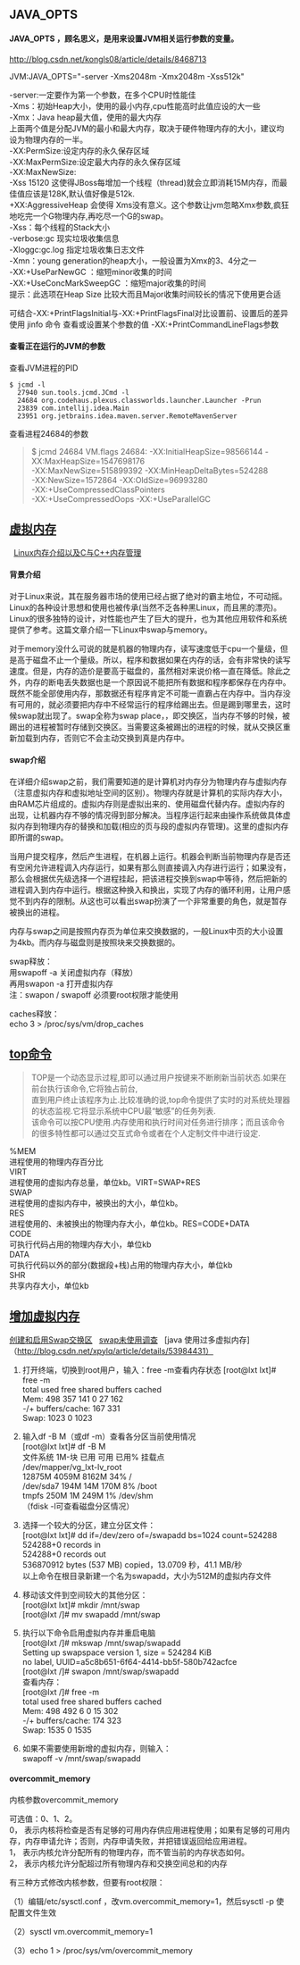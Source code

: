 ## JAVA_OPTS

#### JAVA_OPTS ，顾名思义，是用来设置JVM相关运行参数的变量。
http://blog.csdn.net/kongls08/article/details/8468713

JVM:JAVA_OPTS="-server -Xms2048m -Xmx2048m -Xss512k"

-server:一定要作为第一个参数，在多个CPU时性能佳  
-Xms：初始Heap大小，使用的最小内存,cpu性能高时此值应设的大一些  
-Xmx：Java heap最大值，使用的最大内存  
上面两个值是分配JVM的最小和最大内存，取决于硬件物理内存的大小，建议均设为物理内存的一半。  
-XX:PermSize:设定内存的永久保存区域  
-XX:MaxPermSize:设定最大内存的永久保存区域  
-XX:MaxNewSize:  
-Xss 15120 这使得JBoss每增加一个线程（thread)就会立即消耗15M内存，而最佳值应该是128K,默认值好像是512k.  
+XX:AggressiveHeap 会使得 Xms没有意义。这个参数让jvm忽略Xmx参数,疯狂地吃完一个G物理内存,再吃尽一个G的swap。  
-Xss：每个线程的Stack大小  
-verbose:gc 现实垃圾收集信息  
-Xloggc:gc.log 指定垃圾收集日志文件  
-Xmn：young generation的heap大小，一般设置为Xmx的3、4分之一  
-XX:+UseParNewGC ：缩短minor收集的时间  
-XX:+UseConcMarkSweepGC ：缩短major收集的时间  
提示：此选项在Heap Size 比较大而且Major收集时间较长的情况下使用更合适  

可结合-XX:+PrintFlagsInitial与-XX:+PrintFlagsFinal对比设置前、设置后的差异  
使用 jinfo 命令 查看或设置某个参数的值 
 -XX:+PrintCommandLineFlags参数  
 
#### 查看正在运行的JVM的参数

查看JVM进程的PID

    $ jcmd -l
      27940 sun.tools.jcmd.JCmd -l
      24684 org.codehaus.plexus.classworlds.launcher.Launcher -Prun
      23839 com.intellij.idea.Main
      23951 org.jetbrains.idea.maven.server.RemoteMavenServer
     
 查看进程24684的参数
 >    $ jcmd 24684 VM.flags
      24684:
      -XX:InitialHeapSize=98566144 -XX:MaxHeapSize=1547698176 \
      -XX:MaxNewSize=515899392 -XX:MinHeapDeltaBytes=524288 \
      -XX:NewSize=1572864 -XX:OldSize=96993280 \
      -XX:+UseCompressedClassPointers \
      -XX:+UseCompressedOops -XX:+UseParallelGC 


## [虚拟内存](http://blog.csdn.net/zwan0518/article/details/12059213)

   [Linux内存介绍以及C与C++内存管理](http://blog.csdn.net/zwan0518/article/details/9040467)
   

#### 背景介绍

对于Linux来说，其在服务器市场的使用已经占据了绝对的霸主地位，不可动摇。Linux的各种设计思想和使用也被传承(当然不乏各种黑Linux，而且黑的漂亮)。Linux的很多独特的设计，对性能也产生了巨大的提升，也为其他应用软件和系统提供了参考。这篇文章介绍一下Linux中swap与memory。

  对于memory没什么可说的就是机器的物理内存，读写速度低于cpu一个量级，但是高于磁盘不止一个量级。所以，程序和数据如果在内存的话，会有非常快的读写速度。但是，内存的造价是要高于磁盘的，虽然相对来说价格一直在降低。除此之外，内存的断电丢失数据也是一个原因说不能把所有数据和程序都保存在内存中。既然不能全部使用内存，那数据还有程序肯定不可能一直霸占在内存中。当内存没有可用的，就必须要把内存中不经常运行的程序给踢出去。但是踢到哪里去，这时候swap就出现了。swap全称为swap place，，即交换区，当内存不够的时候，被踢出的进程被暂时存储到交换区。当需要这条被踢出的进程的时候，就从交换区重新加载到内存，否则它不会主动交换到真是内存中。
  
#### swap介绍

在详细介绍swap之前，我们需要知道的是计算机对内存分为物理内存与虚拟内存（注意虚拟内存和虚拟地址空间的区别）。物理内存就是计算机的实际内存大小，由RAM芯片组成的。虚拟内存则是虚拟出来的、使用磁盘代替内存。虚拟内存的出现，让机器内存不够的情况得到部分解决。当程序运行起来由操作系统做具体虚拟内存到物理内存的替换和加载(相应的页与段的虚拟内存管理)。这里的虚拟内存即所谓的swap。

  当用户提交程序，然后产生进程，在机器上运行。机器会判断当前物理内存是否还有空闲允许进程调入内存运行，如果有那么则直接调入内存进行运行；如果没有，那么会根据优先级选择一个进程挂起，把该进程交换到swap中等待，然后把新的进程调入到内存中运行。根据这种换入和换出，实现了内存的循环利用，让用户感觉不到内存的限制。从这也可以看出swap扮演了一个非常重要的角色，就是暂存被换出的进程。

  内存与swap之间是按照内存页为单位来交换数据的，一般Linux中页的大小设置为4kb。而内存与磁盘则是按照块来交换数据的。


   
   swap释放：  
   用swapoff -a 关闭虚拟内存（释放）  
   再用swapon -a 打开虚拟内存  
   注：swapon / swapoff 必须要root权限才能使用  
 
   caches释放：  
   echo 3 > /proc/sys/vm/drop_caches  

## [top命令](http://www.jb51.net/LINUXjishu/34604.html)

> TOP是一个动态显示过程,即可以通过用户按键来不断刷新当前状态.如果在前台执行该命令,它将独占前台,  
直到用户终止该程序为止.比较准确的说,top命令提供了实时的对系统处理器的状态监视.它将显示系统中CPU最“敏感”的任务列表.  
该命令可以按CPU使用.内存使用和执行时间对任务进行排序；而且该命令的很多特性都可以通过交互式命令或者在个人定制文件中进行设定.  

%MEM  
进程使用的物理内存百分比  
VIRT  
进程使用的虚拟内存总量，单位kb。VIRT=SWAP+RES  
SWAP  
进程使用的虚拟内存中，被换出的大小，单位kb。  
RES  
进程使用的、未被换出的物理内存大小，单位kb。RES=CODE+DATA  
CODE  
可执行代码占用的物理内存大小，单位kb  
DATA  
可执行代码以外的部分(数据段+栈)占用的物理内存大小，单位kb  
SHR  
共享内存大小，单位kb  


## [增加虚拟内存](http://blog.csdn.net/shunzi19860518/article/details/4828490)
   [创建和启用Swap交换区](http://www.cnblogs.com/zsummer/p/4808422.html)
   [swap未使用调查](http://blog.chinaunix.net/uid-20786165-id-3172090.html)
   [java 使用过多虚拟内存]（http://blog.csdn.net/xpylq/article/details/53984431）


1. 打开终端，切换到root用户，输入：free -m查看内存状态
[root@lxt lxt]# free -m  
             total       used       free     shared    buffers     cached  
Mem:           498        357        141          0         27        162  
-/+ buffers/cache:        167        331  
Swap:         1023          0       1023  


2. 输入df -B M（或df -m）查看各分区当前使用情况  
[root@lxt lxt]# df -B M  
文件系统               1M-块        已用     可用 已用% 挂载点  
/dev/mapper/vg_lxt-lv_root  
                        12875M     4059M     8162M  34% /  
/dev/sda7                 194M       14M      170M   8% /boot  
tmpfs                     250M        1M      249M   1% /dev/shm  
（fdisk -l可查看磁盘分区情况）  

3. 选择一个较大的分区，建立分区文件：  
[root@lxt lxt]# dd if=/dev/zero of=/swapadd bs=1024 count=524288  
524288+0 records in  
524288+0 records out  
536870912 bytes (537 MB) copied，13.0709 秒，41.1 MB/秒  
以上命令在根目录新建一个名为swapadd，大小为512M的虚拟内存文件  

4. 移动该文件到空间较大的其他分区：  
[root@lxt lxt]# mkdir /mnt/swap  
[root@lxt /]# mv swapadd /mnt/swap  

5. 执行以下命令启用虚拟内存并重启电脑  
[root@lxt /]# mkswap /mnt/swap/swapadd  
Setting up swapspace version 1, size = 524284 KiB  
no label, UUID=a5c8b651-6f64-4414-bb5f-580b742acfce  
[root@lxt /]# swapon /mnt/swap/swapadd  
查看内存：  
[root@lxt /]# free -m  
             total       used       free     shared    buffers     cached  
Mem:           498        492          6          0         15        302  
-/+ buffers/cache:        174        323  
Swap:         1535          0       1535  

6. 如果不需要使用新增的虚拟内存，则输入：  
swapoff -v /mnt/swap/swapadd   


#### overcommit_memory

内核参数overcommit_memory 

可选值：0、1、2。  
0， 表示内核将检查是否有足够的可用内存供应用进程使用；如果有足够的可用内存，内存申请允许；否则，内存申请失败，并把错误返回给应用进程。  
1， 表示内核允许分配所有的物理内存，而不管当前的内存状态如何。  
2， 表示内核允许分配超过所有物理内存和交换空间总和的内存  

有三种方式修改内核参数，但要有root权限：

  （1）编辑/etc/sysctl.conf ，改vm.overcommit_memory=1，然后sysctl -p 使配置文件生效

  （2）sysctl vm.overcommit_memory=1

  （3）echo 1 > /proc/sys/vm/overcommit_memory



